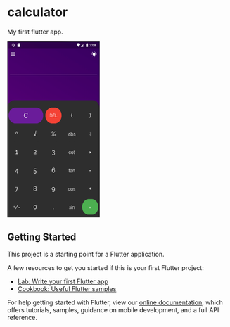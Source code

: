 # calculator

My first flutter app.

<img src="https://github.com/AmirHosein-Gharaati/Flutter-Calculator/blob/master/Screen%20Shots/ScreenShot2.png" width="210" height="400">

## Getting Started

This project is a starting point for a Flutter application.

A few resources to get you started if this is your first Flutter project:

- [Lab: Write your first Flutter app](https://flutter.dev/docs/get-started/codelab)
- [Cookbook: Useful Flutter samples](https://flutter.dev/docs/cookbook)

For help getting started with Flutter, view our
[online documentation](https://flutter.dev/docs), which offers tutorials,
samples, guidance on mobile development, and a full API reference.
